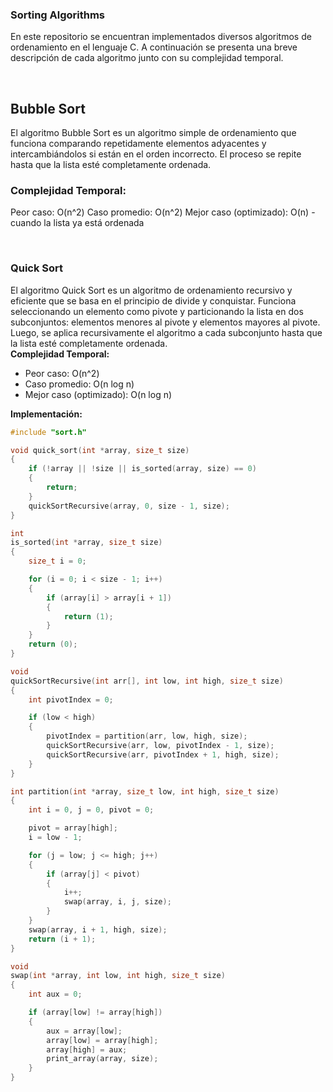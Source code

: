 ### Sorting Algorithms

En este repositorio se encuentran implementados diversos algoritmos de ordenamiento en el lenguaje C. A continuación se presenta una breve descripción de cada algoritmo junto con su complejidad temporal.

<br>

## Bubble Sort

El algoritmo Bubble Sort es un algoritmo simple de ordenamiento que funciona comparando repetidamente elementos adyacentes y intercambiándolos si están en el orden incorrecto. El proceso se repite hasta que la lista esté completamente ordenada.
<br>
### Complejidad Temporal:
Peor caso: O(n^2)
Caso promedio: O(n^2)
Mejor caso (optimizado): O(n) - cuando la lista ya está ordenada

<br>

### Quick Sort

El algoritmo Quick Sort es un algoritmo de ordenamiento recursivo y eficiente que se basa en el principio de divide y conquistar. Funciona seleccionando un elemento como pivote y particionando la lista en dos subconjuntos: elementos menores al pivote y elementos mayores al pivote. Luego, se aplica recursivamente el algoritmo a cada subconjunto hasta que la lista esté completamente ordenada.
<br>
**Complejidad Temporal:**
- Peor caso: O(n^2)
- Caso promedio: O(n log n)
- Mejor caso (optimizado): O(n log n)

**Implementación:**

```c
#include "sort.h"

void quick_sort(int *array, size_t size)
{
	if (!array || !size || is_sorted(array, size) == 0)
	{
		return;
	}
	quickSortRecursive(array, 0, size - 1, size);
}

int
is_sorted(int *array, size_t size)
{
	size_t i = 0;

	for (i = 0; i < size - 1; i++)
	{
		if (array[i] > array[i + 1])
		{
			return (1);
		}
	}
	return (0);
}

void
quickSortRecursive(int arr[], int low, int high, size_t size)
{
	int pivotIndex = 0;

	if (low < high)
	{
		pivotIndex = partition(arr, low, high, size);
		quickSortRecursive(arr, low, pivotIndex - 1, size);
		quickSortRecursive(arr, pivotIndex + 1, high, size);
	}
}

int partition(int *array, size_t low, int high, size_t size)
{
	int i = 0, j = 0, pivot = 0;

	pivot = array[high];
	i = low - 1;

	for (j = low; j <= high; j++)
	{
		if (array[j] < pivot)
		{
			i++;
			swap(array, i, j, size);
		}
	}
	swap(array, i + 1, high, size);
	return (i + 1);
}

void
swap(int *array, int low, int high, size_t size)
{
	int aux = 0;

	if (array[low] != array[high])
	{
		aux = array[low];
		array[low] = array[high];
		array[high] = aux;
		print_array(array, size);
	}
}


